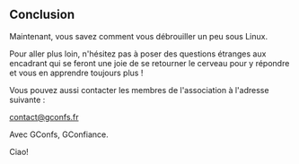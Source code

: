 ## Conclusion

Maintenant, vous savez comment vous débrouiller un peu sous Linux.

Pour aller plus loin, n'hésitez pas à poser des questions étranges aux encadrant
qui se feront une joie de se retourner le cerveau pour y répondre et vous en
apprendre toujours plus !

Vous pouvez aussi contacter les membres de l'association à l'adresse suivante :

contact@gconfs.fr

Avec GConfs, GConfiance.

Ciao!
